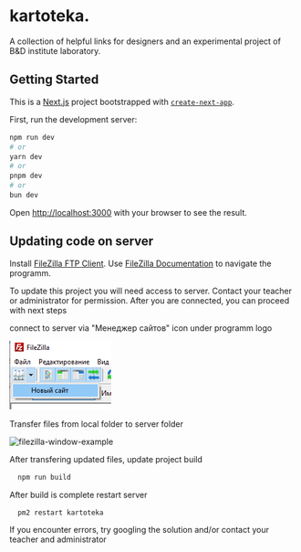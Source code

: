 # kartoteka.

A collection of helpful links for designers and an experimental project of B&D institute laboratory.

## Getting Started

This is a [Next.js](https://nextjs.org) project bootstrapped with [`create-next-app`](https://github.com/vercel/next.js/tree/canary/packages/create-next-app).


First, run the development server:

```bash
npm run dev
# or
yarn dev
# or
pnpm dev
# or
bun dev
```

Open [http://localhost:3000](http://localhost:3000) with your browser to see the result.

## Updating code on server

Install [FileZilla FTP Client](https://filezilla-project.org/download.php?type=client).
Use [FileZilla Documentation](https://wiki.filezilla-project.org/Using) to navigate the programm.

To update this project you will need access to server. Contact your teacher or administrator for permission. After you are connected, you can proceed with next steps

connect to server via "Менеджер сайтов" icon under programm logo

![Connect to server](https://github.com/marooncoucal/kartoteka-rework/blob/master/README-img/connect-filezilla.png)

Transfer files from local folder to server folder

![filezilla-window-example]()

After transfering updated files, update project build

```bash
  npm run build
```

After build is complete restart server

```bash
  pm2 restart kartoteka
```

If you encounter errors, try googling the solution and/or contact your teacher and administrator
